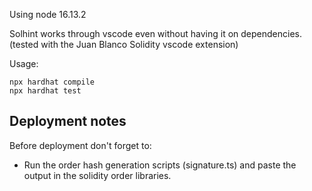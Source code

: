 Using node 16.13.2

Solhint works through vscode even without having it on dependencies. (tested with the Juan Blanco Solidity vscode extension)

Usage:
```
npx hardhat compile
npx hardhat test
```

## Deployment notes

Before deployment don't forget to:
* Run the order hash generation scripts (signature.ts) and paste the output in the solidity order libraries.
